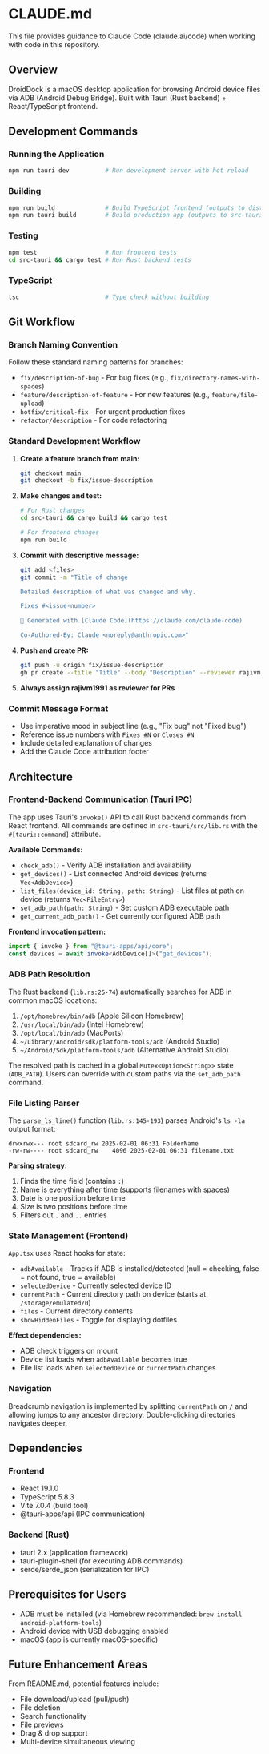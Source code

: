 # CLAUDE.md

This file provides guidance to Claude Code (claude.ai/code) when working with code in this repository.

## Overview

DroidDock is a macOS desktop application for browsing Android device files via ADB (Android Debug Bridge). Built with Tauri (Rust backend) + React/TypeScript frontend.

## Development Commands

### Running the Application
```bash
npm run tauri dev          # Run development server with hot reload
```

### Building
```bash
npm run build              # Build TypeScript frontend (outputs to dist/)
npm run tauri build        # Build production app (outputs to src-tauri/target/release/bundle/)
```

### Testing
```bash
npm test                   # Run frontend tests
cd src-tauri && cargo test # Run Rust backend tests
```

### TypeScript
```bash
tsc                        # Type check without building
```

## Git Workflow

### Branch Naming Convention

Follow these standard naming patterns for branches:
- `fix/description-of-bug` - For bug fixes (e.g., `fix/directory-names-with-spaces`)
- `feature/description-of-feature` - For new features (e.g., `feature/file-upload`)
- `hotfix/critical-fix` - For urgent production fixes
- `refactor/description` - For code refactoring

### Standard Development Workflow

1. **Create a feature branch from main:**
   ```bash
   git checkout main
   git checkout -b fix/issue-description
   ```

2. **Make changes and test:**
   ```bash
   # For Rust changes
   cd src-tauri && cargo build && cargo test

   # For frontend changes
   npm run build
   ```

3. **Commit with descriptive message:**
   ```bash
   git add <files>
   git commit -m "Title of change

   Detailed description of what was changed and why.

   Fixes #<issue-number>

   🤖 Generated with [Claude Code](https://claude.com/claude-code)

   Co-Authored-By: Claude <noreply@anthropic.com>"
   ```

4. **Push and create PR:**
   ```bash
   git push -u origin fix/issue-description
   gh pr create --title "Title" --body "Description" --reviewer rajivm1991
   ```

5. **Always assign rajivm1991 as reviewer for PRs**

### Commit Message Format

- Use imperative mood in subject line (e.g., "Fix bug" not "Fixed bug")
- Reference issue numbers with `Fixes #N` or `Closes #N`
- Include detailed explanation of changes
- Add the Claude Code attribution footer

## Architecture

### Frontend-Backend Communication (Tauri IPC)

The app uses Tauri's `invoke()` API to call Rust backend commands from React frontend. All commands are defined in `src-tauri/src/lib.rs` with the `#[tauri::command]` attribute.

**Available Commands:**
- `check_adb()` - Verify ADB installation and availability
- `get_devices()` - List connected Android devices (returns `Vec<AdbDevice>`)
- `list_files(device_id: String, path: String)` - List files at path on device (returns `Vec<FileEntry>`)
- `set_adb_path(path: String)` - Set custom ADB executable path
- `get_current_adb_path()` - Get currently configured ADB path

**Frontend invocation pattern:**
```typescript
import { invoke } from "@tauri-apps/api/core";
const devices = await invoke<AdbDevice[]>("get_devices");
```

### ADB Path Resolution

The Rust backend (`lib.rs:25-74`) automatically searches for ADB in common macOS locations:
1. `/opt/homebrew/bin/adb` (Apple Silicon Homebrew)
2. `/usr/local/bin/adb` (Intel Homebrew)
3. `/opt/local/bin/adb` (MacPorts)
4. `~/Library/Android/sdk/platform-tools/adb` (Android Studio)
5. `~/Android/Sdk/platform-tools/adb` (Alternative Android Studio)

The resolved path is cached in a global `Mutex<Option<String>>` state (`ADB_PATH`). Users can override with custom paths via the `set_adb_path` command.

### File Listing Parser

The `parse_ls_line()` function (`lib.rs:145-193`) parses Android's `ls -la` output format:
```
drwxrwx--- root sdcard_rw 2025-02-01 06:31 FolderName
-rw-rw---- root sdcard_rw    4096 2025-02-01 06:31 filename.txt
```

**Parsing strategy:**
1. Finds the time field (contains `:`)
2. Name is everything after time (supports filenames with spaces)
3. Date is one position before time
4. Size is two positions before time
5. Filters out `.` and `..` entries

### State Management (Frontend)

`App.tsx` uses React hooks for state:
- `adbAvailable` - Tracks if ADB is installed/detected (null = checking, false = not found, true = available)
- `selectedDevice` - Currently selected device ID
- `currentPath` - Current directory path on device (starts at `/storage/emulated/0`)
- `files` - Current directory contents
- `showHiddenFiles` - Toggle for displaying dotfiles

**Effect dependencies:**
- ADB check triggers on mount
- Device list loads when `adbAvailable` becomes true
- File list loads when `selectedDevice` or `currentPath` changes

### Navigation

Breadcrumb navigation is implemented by splitting `currentPath` on `/` and allowing jumps to any ancestor directory. Double-clicking directories navigates deeper.

## Dependencies

### Frontend
- React 19.1.0
- TypeScript 5.8.3
- Vite 7.0.4 (build tool)
- @tauri-apps/api (IPC communication)

### Backend (Rust)
- tauri 2.x (application framework)
- tauri-plugin-shell (for executing ADB commands)
- serde/serde_json (serialization for IPC)

## Prerequisites for Users

- ADB must be installed (via Homebrew recommended: `brew install android-platform-tools`)
- Android device with USB debugging enabled
- macOS (app is currently macOS-specific)

## Future Enhancement Areas

From README.md, potential features include:
- File download/upload (pull/push)
- File deletion
- Search functionality
- File previews
- Drag & drop support
- Multi-device simultaneous viewing
